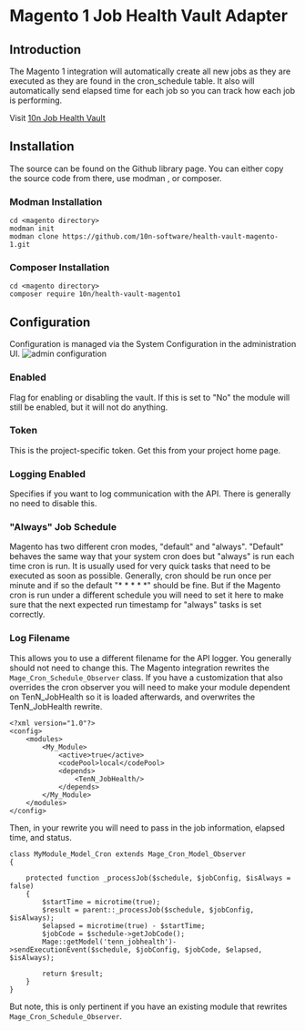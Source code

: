 # Magento 1 Job Health Vault Adapter

## Introduction
The Magento 1 integration will automatically create all new jobs as they are executed as they are found in the cron_schedule table. It also will automatically send elapsed time for each job so you can track how each job is performing.

Visit [10n Job Health Vault](https://vh.10n-software.com)

## Installation
The source can be found on the Github library page. You can either copy the source code from there, use modman , or  composer.

### Modman Installation
```
cd <magento directory>
modman init
modman clone https://github.com/10n-software/health-vault-magento-1.git
```
        
### Composer Installation
```
cd <magento directory>
composer require 10n/health-vault-magento1
```
        
## Configuration
Configuration is managed via the System Configuration in the administration UI.
![admin configuration](https://vh.10n-software.com/static/img/configuration.ae26ee5.png)

### Enabled
Flag for enabling or disabling the vault. If this is set to "No" the module will still be enabled, but it will not do anything.
### Token
This is the project-specific token. Get this from your project home page.
### Logging Enabled
Specifies if you want to log communication with the API. There is generally no need to disable this.
### "Always" Job Schedule
Magento has two different cron modes, "default" and "always". "Default" behaves the same way that your system cron does but "always" is run each time cron is run. It is usually used for very quick tasks that need to be executed as soon as possible. Generally, cron should be run once per minute and if so the default "* * * * *" should be fine. But if the Magento cron is run under a different schedule you will need to set it here to make sure that the next expected run timestamp for "always" tasks is set correctly.
### Log Filename
This allows you to use a different filename for the API logger. You generally should not need to change this.
The Magento integration rewrites the `Mage_Cron_Schedule_Observer` class. If you have a customization that also overrides the cron observer you will need to make your module dependent on  TenN_JobHealth so it is loaded afterwards, and overwrites the TenN_JobHealth rewrite.

```
<?xml version="1.0"?>
<config>
    <modules>
        <My_Module>
            <active>true</active>
            <codePool>local</codePool>
            <depends>
                <TenN_JobHealth/>
            </depends>
        </My_Module>
    </modules>
</config>
```
Then, in your rewrite you will need to pass in the job information, elapsed time, and status.

```
class MyModule_Model_Cron extends Mage_Cron_Model_Observer
{

    protected function _processJob($schedule, $jobConfig, $isAlways = false)
    {
        $startTime = microtime(true);
        $result = parent::_processJob($schedule, $jobConfig, $isAlways);
        $elapsed = microtime(true) - $startTime;
        $jobCode = $schedule->getJobCode();
        Mage::getModel('tenn_jobhealth')->sendExecutionEvent($schedule, $jobConfig, $jobCode, $elapsed, $isAlways);

        return $result;
    }
}
```        
But note, this is only pertinent if you have an existing module that rewrites `Mage_Cron_Schedule_Observer`.
